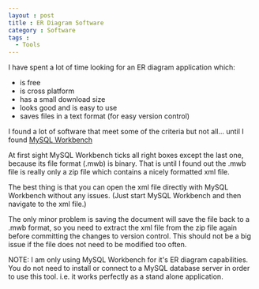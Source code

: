 ```yaml
---
layout : post
title : ER Diagram Software
category : Software
tags :
  - Tools
---
```


I have spent a lot of time looking for an ER diagram application which:

- is free
- is cross platform
- has a small download size
- looks good and is easy to use
- saves files in a text format (for easy version control)

I found a lot of software that meet some of the criteria but not all... until I found [MySQL Workbench](http://dev.mysql.com/downloads/workbench/)

At first sight MySQL Workbench ticks all right boxes except the last one, because its file format (.mwb) is binary.
That is until I found out the .mwb file is really only a zip file which contains a nicely formatted xml file.

The best thing is that you can open the xml file directly with MySQL Workbench without any issues. (Just start MySQL Workbench and then navigate to the xml file.)

The only minor problem is saving the document will save the file back to a .mwb format, so you need to extract the xml file from the zip file again before committing the changes to version control.
This should not be a big issue if the file does not need to be modified too often.


NOTE: I am only using MySQL Workbench for it's ER diagram capabilities. You do not need to install or connect to a MySQL database server in order to use this tool. 
i.e. it works perfectly as a stand alone application.